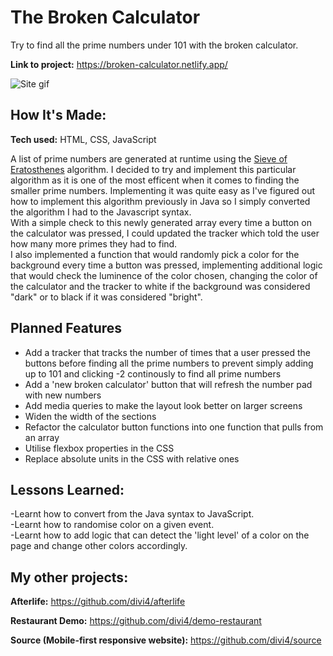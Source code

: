# The Broken Calculator
Try to find all the prime numbers under 101 with the broken calculator.

**Link to project:** https://broken-calculator.netlify.app/

![Site gif](https://i.ibb.co/7VW8JC7/calc-2021-05-31-17-54-43.gif)

## How It's Made:

**Tech used:** HTML, CSS, JavaScript

A list of prime numbers are generated at runtime using the [Sieve of Eratosthenes](https://en.wikipedia.org/wiki/Sieve_of_Eratosthenes) algorithm. I decided to try and implement this particular algorithm as it is one of the most efficent when it comes to finding the smaller prime numbers. Implementing it was quite easy as I've figured out how to implement this algorithm previously in Java so I simply converted the algorithm I had to the Javascript syntax.  
With a simple check to this newly generated array every time a button on the calculator was pressed, I could updated the tracker which told the user how many more primes they had to find.  
I also implemented a function that would randomly pick a color for the background every time a button was pressed, implementing additional logic that would check the luminence of the color chosen, changing the color of the calculator and the tracker to white if the background was considered "dark" or to black if it was considered "bright".  

## Planned Features

- Add a tracker that tracks the number of times that a user pressed the buttons before finding all the prime numbers to prevent simply adding up to 101 and clicking -2 continously to find all prime numbers
- Add a 'new broken calculator' button that will refresh the number pad with new numbers
- Add media queries to make the layout look better on larger screens
- Widen the width of the sections
- Refactor the calculator button functions into one function that pulls from an array
- Utilise flexbox properties in the CSS
- Replace absolute units in the CSS with relative ones

## Lessons Learned:

-Learnt how to convert from the Java syntax to JavaScript.  
-Learnt how to randomise color on a given event.  
-Learnt how to add logic that can detect the 'light level' of a color on the page and change other colors accordingly.  

## My other projects:

**Afterlife:** https://github.com/divi4/afterlife

**Restaurant Demo:** https://github.com/divi4/demo-restaurant

**Source (Mobile-first responsive website):** https://github.com/divi4/source



